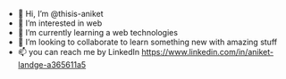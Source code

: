- 👋 Hi, I’m @thisis-aniket
- 👀 I’m interested in web 
- 🌱 I’m currently learning a web technologies
- 💞️ I’m looking to collaborate to learn something new with amazing stuff
- 📫 you can reach me by LinkedIn
https://www.linkedin.com/in/aniket-landge-a365611a5

<!---
thisis-aniket/thisis-aniket is a ✨ special ✨ repository because its `README.md` (this file) appears on your GitHub profile.
You can click the Preview link to take a look at your changes.
--->
